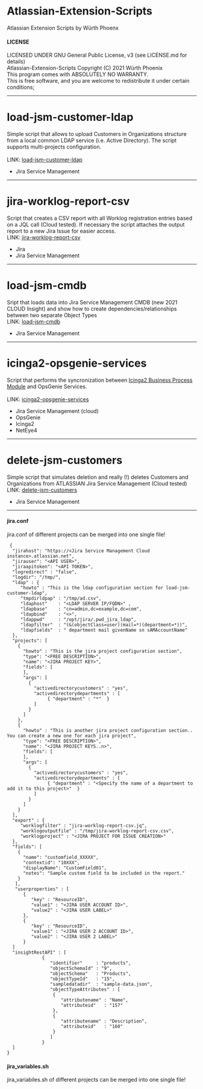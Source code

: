 # Atlassian-Extension-Scripts
Atlassian Extension Scripts by Würth Phoenx

#### LICENSE

LICENSED UNDER GNU General Public License, v3  (see LICENSE.md for details)            
Atlassian-Extension-Scripts Copyright (C) 2021  Würth Phoenix                          
This program comes with ABSOLUTELY NO WARRANTY.                                        
This is free software, and you are welcome to redistribute it under certain conditions;

***

# load-jsm-customer-ldap 
Simple script that allows to upload Customers in Organizations structure from a local common LDAP service (i.e. Active Directory). The script supports multi-projects configuration. <br>
<br>
LINK:  [load-jsm-customer-ldap](https://github.com/WuerthPhoenix/Atlassian-Extension-Scripts/tree/main/load-jsm-customer-ldap "load-jsm-customer-ldap")

- Jira Service Management

***

# jira-worklog-report-csv
Script that creates a CSV report with all  Worklog registration entries based on a JQL call  (Cloud tested). If necessary the script attaches the output report to a new Jira Issue for easier access.
<br>
LINK:  [jira-worklog-report-csv](https://github.com/WuerthPhoenix/Atlassian-Extension-Scripts/blob/main/jira-worklog-report-csv "jira-worklog-report-csv")

- Jira
- Jira Service Management

***

# load-jsm-cmdb
Sript that loads data into Jira Service Management CMDB (new 2021 CLOUD Insight) and show how to create dependencies/relationships between two separate Object Types
<br>
LINK:  [load-jsm-cmdb](https://github.com/WuerthPhoenix/Atlassian-Extension-Scripts/blob/main/load-jsm-cmdb "load-jsm-cmdb")

- Jira Service Management

***

# icinga2-opsgenie-services
Script that performs the syncronization between [Icinga2 Business Process Module](https://icinga.com/docs/icinga-business-process-modelling/latest/doc/03-Getting-Started/ "")  and OpsGenie Services.  
<br>
LINK:  [icinga2-opsgenie-services](https://github.com/WuerthPhoenix/Atlassian-Extension-Scripts/blob/main/icinga2-opsgenie-services "icinga2-opsgenie-services")

- Jira Service Management (cloud) 
- OpsGenie
- Icinga2
- NetEye4

***

# delete-jsm-customers
Simple script that simulates deletion and really (!) deletes Customers and Organizations from ATLASSIAN Jira Service Management (Cloud tested) 
<br>
LINK:  [delete-jsm-customers](https://github.com/WuerthPhoenix/Atlassian-Extension-Scripts/blob/main/delete-jsm-customers "delete-jsm-customer")

- Jira Service Management

***




#### jira.conf
jira.conf of different projects can be merged into one single file!
```
 {
  "jirahost": "https://<Jira Service Management Cloud instance>.atlassian.net",
  "jirauser": "<API USER>",
  "jiraapitoken": "<API TOKEN>",
  "logredirect" : "false",
  "logdir": "/tmp/",
  "ldap" : { 
     "howto" : "This is the ldap configuration section for load-jsm-customer-ldap",
     "tmpdirldpap" : "/tmp/ad.csv",
     "ldaphost"    : "<LDAP SERVER IP/FQDN>" ,
     "ldapbase"    : "cn=admin,dc=example,dc=com",
     "ldapbind"    : "<>",
     "ldappwd"     : "/opt/jira/.pwd_jira_ldap",
     "ldapfilter"  : "(&(objectClass=user)(mail=*)(department=*))",
     "ldapfields"  : " department mail givenName sn sAMAccountName"
  },
  "projects": [
    {
      "howto" : "This is the jira project configuration section",
      "type": "<FREE DESCRIPTION>",
      "name": "<JIRA PROJECT KEY>",
      "fields": [
      ],
      "args": [
        {
          "activedirectorycustomers" : "yes",
          "activedirectorydepartments" : [
               { "department" : "*"  }
          ]
        }
      ]
    },
    {
      "howto" : "This is another jira project configuration section.. You can create a new one for each jira project",
      "type": "<FREE DESCRIPTION>",
      "name": "<JIRA PROJECT KEYS..n>",
      "fields": [
      ],
      "args": [
        {
          "activedirectorycustomers" : "yes",
          "activedirectorydepartments" : [
               { "department" : "<Specify the name of a department to add it to this project>"  }
          ]
        }
      ]
    }
  ],
  "export" : {
     "worklogfilter" : "jira-worklog-report-csv.jq",
     "worklogoutputfile" : "/tmp/jira-worklog-report-csv.csv",
     "worklogproject" : "<JIRA PROJECT FOR ISSUE CREATION>"
  },
  "fields": [
    {
      "name": "customfield_XXXXX",
      "contextid": "10XXX",
      "displayName": "CustomField01",
      "notes": "Sample custom field to be included in the report."
    }
   ],
   "userproperties" : [
      {
         "key" : "ResourceID",
         "value1" : "<JIRA USER ACCOUNT ID>",
         "value2" : "<JIRA USER LABEL>"
      },
      {
         "key" : "ResourceID",
         "value1" : "<JIRA USER 2 ACCOUNT ID>",
         "value2" : "<JIRA USER 2 LABEL>"
      }
  ]
  "insightRestAPI" : [
             {
                "identifier"     : "products",
                "objectSchemaId" : "9",
                "objectSchema"   : "Products",
                "objectTypeId"   : "15",
                "sampledatadir"  : "sample-data.json",
                "objectTypeAttributes" : [
                 { 
                    "attributename" : "Name",
                    "attributeid"   : "157" 
                 },
                 { 
                    "attributename" : "Description",
                    "attributeid"   : "160" 
                 }
                ]
             }
  ]
}

```

#### jira_variables.sh
jira_variabiles.sh of different projects can be merged into one single file! 
